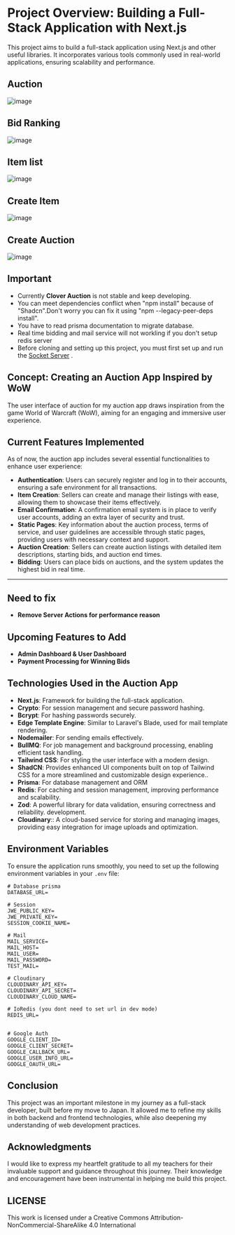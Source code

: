 # Project Overview: Building a Full-Stack Application with Next.js

This project aims to build a full-stack application using Next.js and other useful libraries. It incorporates various tools commonly used in real-world applications, ensuring scalability and performance.

## Auction
![image](https://github.com/user-attachments/assets/893d03d5-c0de-40b5-b2cf-eb2b058d0389)
## Bid Ranking
![image](https://github.com/user-attachments/assets/c45ee69a-1bb6-45f6-b779-1e9ac2bb0fd6)
## Item list
![image](https://github.com/user-attachments/assets/dbb2212d-ce72-4dc0-a1c3-b0bbc3279c02)
## Create Item
![image](https://github.com/user-attachments/assets/03e5aab8-8203-4d99-bd32-dbff7e6d21a4)
## Create Auction
![image](https://github.com/user-attachments/assets/1d323c46-b6cd-4029-ace3-f5926c040afd)


## Important

-   Currently **Clover Auction** is not stable and keep developing.
-   You can meet dependencies conflict when "npm install" because of "Shadcn".Don't worry you can fix it using "npm --legacy-peer-deps install".
-   You have to read prisma documentation to migrate database.
-   Real time bidding and mail service will not workling if you don't setup redis server
-   Before cloning and setting up this project, you must first set up and run the [Socket Server](https://github.com/DevWaiYanLinn/clover-auction-socket-server)
    .

## Concept: Creating an Auction App Inspired by WoW

The user interface of auction for my auction app draws inspiration from the game World of Warcraft (WoW), aiming for an engaging and immersive user experience.

## Current Features Implemented

As of now, the auction app includes several essential functionalities to enhance user experience:

-   **Authentication**: Users can securely register and log in to their accounts, ensuring a safe environment for all transactions.
-   **Item Creation**: Sellers can create and manage their listings with ease, allowing them to showcase their items effectively.
-   **Email Confirmation**: A confirmation email system is in place to verify user accounts, adding an extra layer of security and trust.
-   **Static Pages**: Key information about the auction process, terms of service, and user guidelines are accessible through static pages, providing users with necessary context and support.
-   **Auction Creation**: Sellers can create auction listings with detailed item descriptions, starting bids, and auction end times.
-   **Bidding**: Users can place bids on auctions, and the system updates the highest bid in real time.

---
## Need to fix
-   **Remove Server Actions for performance reason**

## Upcoming Features to Add
-   **Admin Dashboard & User Dashboard**
-   **Payment Processing for Winning Bids**

## Technologies Used in the Auction App

-   **Next.js**: Framework for building the full-stack application.
-   **Crypto**: For session management and secure password hashing.
-   **Bcrypt**: For hashing passwords securely.
-   **Edge Template Engine**: Similar to Laravel's Blade, used for mail template rendering.
-   **Nodemailer**: For sending emails effectively.
-   **BullMQ**: For job management and background processing, enabling efficient task handling.
-   **Tailwind CSS**: For styling the user interface with a modern design.
-   **ShadCN**: Provides enhanced UI components built on top of Tailwind CSS for a more streamlined and customizable design experience..
-   **Prisma**: For database management and ORM
-   **Redis**: For caching and session management, improving performance and scalability.
-   **Zod**: A powerful library for data validation, ensuring correctness and reliability.
    development.
-   **Cloudinary**:: A cloud-based service for storing and managing images, providing easy integration for image uploads and optimization.

## Environment Variables

To ensure the application runs smoothly, you need to set up the following environment variables in your `.env` file:

```env
# Database prisma
DATABASE_URL=

# Session
JWE_PUBLIC_KEY=
JWE_PRIVATE_KEY=
SESSION_COOKIE_NAME=

# Mail
MAIL_SERVICE=
MAIL_HOST=
MAIL_USER=
MAIL_PASSWORD=
TEST_MAIL=

# Cloudinary
CLOUDINARY_API_KEY=
CLOUDINARY_API_SECRET=
CLOUDINARY_CLOUD_NAME=

# IoRedis (you dont need to set url in dev mode)
REDIS_URL=


# Google Auth
GOOGLE_CLIENT_ID=
GOOGLE_CLIENT_SECRET=
GOOGLE_CALLBACK_URL=
GOOGLE_USER_INFO_URL=
GOOGLE_OAUTH_URL=
```

## Conclusion

This project was an important milestone in my journey as a full-stack developer, built before my move to Japan. It allowed me to refine my skills in both backend and frontend technologies, while also deepening my understanding of web development practices.

## Acknowledgments

I would like to express my heartfelt gratitude to all my teachers for their invaluable support and guidance throughout this journey. Their knowledge and encouragement have been instrumental in helping me build this project.

## LICENSE

This work is licensed under a Creative Commons Attribution-NonCommercial-ShareAlike 4.0 International
